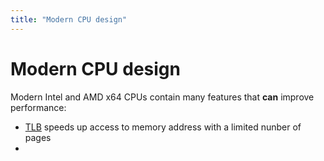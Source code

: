 ```yaml
---
title: "Modern CPU design"
---
```

# Modern CPU design

Modern Intel and AMD x64 CPUs contain many features that **can** improve performance:
* [TLB](https://en.wikipedia.org/wiki/Translation_lookaside_buffer) speeds up access to memory address with a limited nunber of pages
* 